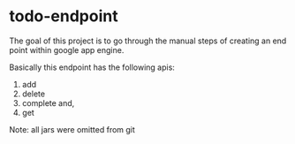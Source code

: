 # todo-endpoint

The goal of this project is to go through the manual steps of creating an end point within google app engine.

Basically this endpoint has the following apis:

1. add
2. delete
3. complete and,
4. get

Note: all jars were omitted from git